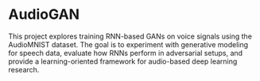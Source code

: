 # AudioGAN

This project explores training RNN-based GANs on voice signals using the AudioMNIST dataset. The goal is to experiment with generative modeling for speech data, evaluate how RNNs perform in adversarial setups, and provide a learning-oriented framework for audio-based deep learning research.
